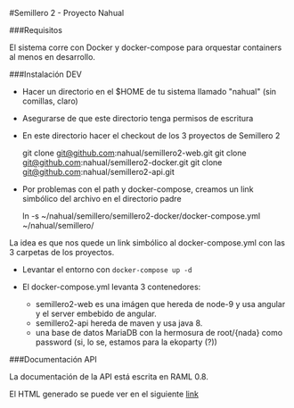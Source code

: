 #Semillero 2 - Proyecto Nahual

###Requisitos

El sistema corre con Docker y docker-compose para orquestar containers al menos en desarrollo.

###Instalación DEV

* Hacer un directorio en el $HOME de tu sistema llamado "nahual" (sin comillas, claro)
* Asegurarse de que este directorio tenga permisos de escritura
* En este directorio hacer el checkout de los 3 proyectos de Semillero 2


    git clone git@github.com:nahual/semillero2-web.git
    git clone git@github.com:nahual/semillero2-docker.git
    git clone git@github.com:nahual/semillero2-api.git
    
* Por problemas con el path y docker-compose, creamos un link simbólico del archivo en el directorio padre

  
    ln -s ~/nahual/semillero/semillero2-docker/docker-compose.yml ~/nahual/semillero/

La idea es que nos quede un link simbólico al docker-compose.yml con las 3 carpetas de los proyectos.
    
* Levantar el entorno con `docker-compose up -d`

* El docker-compose.yml levanta 3 contenedores:
    * semillero2-web es una imágen que hereda de node-9 y usa angular y el server embebido de angular.
    * semillero2-api hereda de maven y usa java 8.
    * una base de datos MariaDB con la hermosura de root/{nada} como password (si, lo se, estamos para la ekoparty (?))  
    
###Documentación API
    
La documentación de la API está escrita en RAML 0.8. 

El HTML generado se puede ver en el siguiente [link](https://rawgit.com/nahual/semillero2-api/development/apiV2.html)





